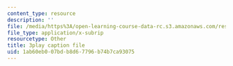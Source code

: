 ```yaml
---
content_type: resource
description: ''
file: /media/https%3A/open-learning-course-data-rc.s3.amazonaws.com/res-18-009-learn-differential-equations-up-close-with-gilbert-strang-and-cleve-moler-fall-2015/1ab60eb007bdb8d67796b74b7ca93075_FATUw506mE.srt
file_type: application/x-subrip
resourcetype: Other
title: 3play caption file
uid: 1ab60eb0-07bd-b8d6-7796-b74b7ca93075
---
```

